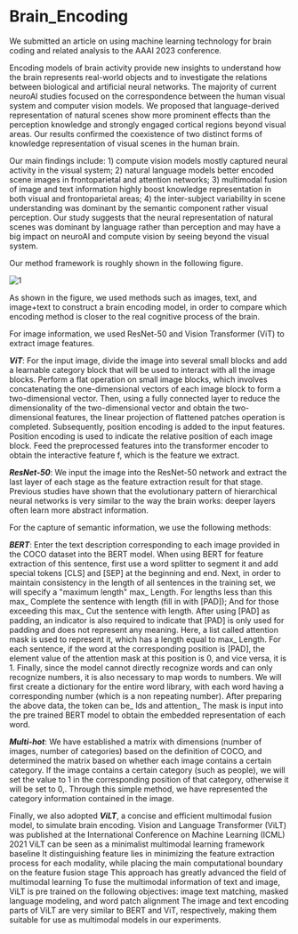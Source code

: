 # Brain_Encoding

We submitted an article on using machine learning technology for brain coding and related analysis to the AAAI 2023 conference.

Encoding models of brain activity provide new insights to understand how the brain represents real-world objects and to investigate the relations between biological and artificial neural networks. The majority of current neuroAI studies focused on the correspondence between the human visual system and computer vision models. We proposed that language-derived representation of natural scenes show more prominent effects than the perception knowledge and strongly engaged cortical regions beyond visual areas. Our results confirmed the coexistence of two distinct forms of knowledge representation of visual scenes in the human brain. 

Our main findings include: 1) compute vision models mostly captured neural activity in the visual system; 2) natural language models better encoded scene images in frontoparietal and attention networks; 3) multimodal fusion of image and text information highly boost knowledge representation in both visual and frontoparietal areas; 4) the inter-subject variability in scene understanding was dominant by the semantic component rather visual perception. Our study suggests that the neural representation of natural scenes was dominant by language rather than perception and may have a big impact on neuroAI and compute vision by seeing beyond the visual system.

Our method framework is roughly shown in the following figure.

![1](https://github.com/yzhlxg812/Brain_Encoding/assets/42958127/d09d9e6a-8fe4-4c39-a4f4-293e504e0426)


As shown in the figure, we used methods such as images, text, and image+text to construct a brain encoding model, in order to compare which encoding method is closer to the real cognitive process of the brain.

For image information, we used ResNet-50 and Vision Transformer (ViT) to extract image features.

**_ViT_**:
    For the input image, divide the image into several small blocks and add a learnable category block that will be used to interact with all the image blocks. Perform a flat operation on small image blocks, which involves concatenating the one-dimensional vectors of each image block to form a two-dimensional vector. Then, using a fully connected layer to reduce the dimensionality of the two-dimensional vector and obtain the two-dimensional features, the linear projection of flattened patches operation is completed. Subsequently, position encoding is added to the input features. Position encoding is used to indicate the relative position of each image block. Feed the preprocessed features into the transformer encoder to obtain the interactive feature f, which is the feature we extract.

**_ResNet-50_**:
    We input the image into the ResNet-50 network and extract the last layer of each stage as the feature extraction result for that stage. Previous studies have shown that the evolutionary pattern of hierarchical neural networks is very similar to the way the brain works: deeper layers often learn more abstract information.
       

For the capture of semantic information, we use the following methods:

**_BERT_**: 
    Enter the text description corresponding to each image provided in the COCO dataset into the BERT model. When using BERT for feature extraction of this sentence, first use a word splitter to segment it and add special tokens [CLS] and [SEP] at the beginning and end. Next, in order to maintain consistency in the length of all sentences in the training set, we will specify a "maximum length" max_ Length. For lengths less than this max_ Complete the sentence with length (fill in with [PAD]); And for those exceeding this max_ Cut the sentence with length. After using [PAD] as padding, an indicator is also required to indicate that [PAD] is only used for padding and does not represent any meaning. Here, a list called attention mask is used to represent it, which has a length equal to max_ Length. For each sentence, if the word at the corresponding position is [PAD], the element value of the attention mask at this position is 0, and vice versa, it is 1. Finally, since the model cannot directly recognize words and can only recognize numbers, it is also necessary to map words to numbers. We will first create a dictionary for the entire word library, with each word having a corresponding number (which is a non repeating number). After preparing the above data, the token can be_ Ids and attention_ The mask is input into the pre trained BERT model to obtain the embedded representation of each word.
    
**_Multi-hot_**: 
    We have established a matrix with dimensions (number of images, number of categories) based on the definition of COCO, and determined the matrix based on whether each image contains a certain category. If the image contains a certain category (such as people), we will set the value to 1 in the corresponding position of that category, otherwise it will be set to 0,. Through this simple method, we have represented the category information contained in the image.

Finally, we also adopted **_ViLT_**, a concise and efficient multimodal fusion model, to simulate brain encoding. Vision and Language Transformer (ViLT) was published at the International Conference on Machine Learning (ICML) 2021 ViLT can be seen as a minimalist multimodal learning framework baseline It distinguishing feature lies in minimizing the feature extraction process for each modality, while placing the main computational boundary on the feature fusion stage This approach has greatly advanced the field of multimodal learning To fuse the multimodal information of text and image, ViLT is pre trained on the following objectives: image text matching, masked language modeling, and word patch alignment The image and text encoding parts of ViLT are very similar to BERT and ViT, respectively, making them suitable for use as multimodal models in our experiments.


    
